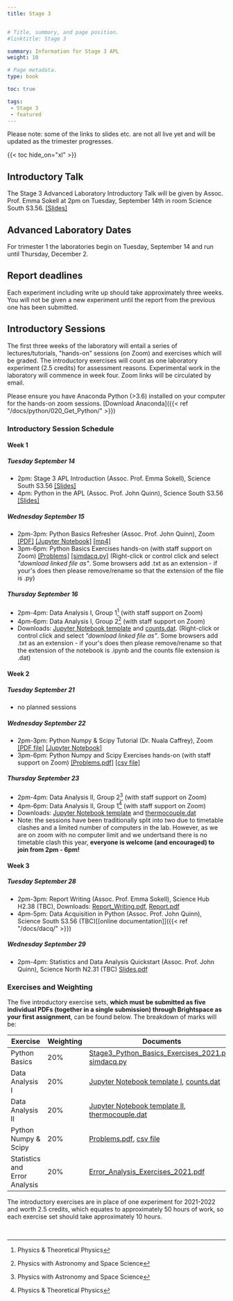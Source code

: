 ```yaml
---
title: Stage 3


# Title, summary, and page position.
#linktitle: Stage 3

summary: Information for Stage 3 APL
weight: 10

# Page metadata.
type: book

toc: true

tags:
 - Stage 3
 - featured
---
```


Please note: some of the links to slides etc. are not all live yet and will be updated as the trimester progresses.

{{< toc hide_on="xl" >}}

## Introductory Talk

The Stage 3 Advanced Laboratory Introductory Talk will be given by
Assoc. Prof. Emma Sokell at 2pm on Tuesday, September 14th in
room Science South S3.56. [[Slides]](https://veritas.ucd.ie/~apl/labs_master/docs/2021/S3Intro/Stage3_Lab_Intro2122.pdf)

## Advanced Laboratory Dates

For trimester 1 the laboratories begin on Tuesday, September 14 and
run until Thursday, December 2.

## Report deadlines
Each experiment including write up should take approximately three weeks.
You will not be given a new experiment until the report from the previous one has been submitted.


## Introductory Sessions

The first three weeks of the laboratory will entail a series of
lectures/tutorials, "hands-on" sessions (on Zoom) and exercises which
will be graded. The introductory exercises will count as one
laboratory experiment (2.5 credits) for assessment reasons.
Experimental work in
the laboratory will commence in week four.  Zoom links will be
circulated by email.

Please ensure you have Anaconda Python (>3.6) installed on your computer
for the hands-on zoom sessions. [Download Anaconda]({{< ref "/docs/python/020_Get_Python/" >}})

### Introductory Session Schedule

#### Week 1
##### Tuesday September 14
 * 2pm: Stage 3 APL Introduction (Assoc. Prof. Emma Sokell), Science South S3.56 [[Slides]](https://veritas.ucd.ie/~apl/labs_master/docs/2021/S3Intro/Stage3_Lab_Intro2122.pdf)
 * 4pm: Python in the APL (Assoc. Prof. John Quinn), Science South S3.56  [[Slides]](https://veritas.ucd.ie/~apl/labs_master/docs/2021/S3Intro/Stage3_Python_Intro_2021.pdf)
 <!--[[mp4]](https://media.heanet.ie/page/70b8f04df9784da18d1fe348800b7836)-->

##### Wednesday September 15
 * 2pm-3pm: Python Basics Refresher (Assoc. Prof. John Quinn), Zoom [[PDF]](https://veritas.ucd.ie/~apl/labs_master/docs/2021/S3Intro/Basic_Python_Refresher_2021.pdf) [[Jupyter Notebook]](https://veritas.ucd.ie/~apl/labs_master/docs/2021/S3Intro/Basic_Python_Refresher_2021.ipynb) [[mp4]](https://media.heanet.ie/page/8ff59ee180d14c23a24790ff1bcf01a2)
 * 3pm-6pm: Python Basics Exercises hands-on (with staff support on Zoom) [[Problems]](https://veritas.ucd.ie/~apl/labs_master/docs/2021/S3Intro/Stage3_Python_Basics_Exercises_2021.pdf) [[simdacq.py]](https://veritas.ucd.ie/~apl/labs_master/docs/2021/S3Intro/simdacq.py) (Right-click or control click and select *"download linked file as"*. Some browsers add .txt as an extension - if your's does then please remove/rename so that the extension of the file is .py)


##### Thursday September 16
 * 2pm-4pm: Data Analysis I, Group 1[^1] (with staff support on Zoom)
 * 4pm-6pm: Data Analysis I, Group 2[^2] (with staff support on Zoom)
 * Downloads: [Jupyter Notebook template](https://veritas.ucd.ie/~apl/labs_master/docs/2021/S3Intro/AdvLabDataWeek1-Sept2021.ipynb)
 and [counts.dat](https://veritas.ucd.ie/~apl/labs_master/docs/2021/S3Intro/counts.dat). (Right-click or control click and select *"download linked file as"*. Some browsers add .txt as an extension - if your's does then please remove/rename so that the extension of the notebook is .ipynb and the counts file extension is .dat)

#### Week 2

##### Tuesday September 21

* no planned sessions


##### Wednesday September 22
 * 2pm-3pm: Python Numpy & Scipy Tutorial (Dr. Nuala Caffrey), Zoom [[PDF file]](https://veritas.ucd.ie/~apl/labs_master/docs/2021/S3Intro/Scipy/Combined_NumPy_SciPy_Lecture.pdf) [[Jupyter Notebook]](https://veritas.ucd.ie/~apl/labs_master/docs/2021/S3Intro/Scipy/Combined_NumPy_SciPy_Lecture.ipynb) 
 * 3pm-6pm: Python Numpy and Scipy  Exercises hands-on (with staff support on Zoom) [[Problems.pdf]](https://veritas.ucd.ie/~apl/labs_master/docs/2021/S3Intro/Scipy/NumPy_SciPy_Exercises.pdf) [[csv file]](https://veritas.ucd.ie/~apl/labs_master/docs/2021/S3Intro/Scipy/WindGeneration_24.Jul.2021.00.00_22.Aug.2021.23.59.csv)



##### Thursday September 23 
 * 2pm-4pm: Data Analysis II, Group 2[^2] (with staff support on Zoom)
 * 4pm-6pm: Data Analysis II, Group 1[^1] (with staff support on Zoom)
  * Downloads: [Jupyter Notebook template](https://veritas.ucd.ie/~apl/labs_master/docs/2021/S3Intro/AdvLabDataWeek2-Sept2021.ipynb) and [thermocouple.dat](https://veritas.ucd.ie/~apl/labs_master/docs/2021/S3Intro/thermocouple.dat)
  * Note: the sessions have been traditionally split into two due to timetable clashes and a limited number of computers in the lab. However, as we are on zoom with no computer limit and we undertsand there is no timetable clash this year, **everyone is welcome (and encouraged) to join from 2pm - 6pm!** 

[^1]: Physics & Theoretical Physics
[^2]: Physics with Astronomy and Space Science


#### Week 3

##### Tuesday September 28
 * 2pm-3pm: Report Writing (Assoc. Prof. Emma Sokell), Science Hub H2.38 (TBC),  Downloads: [Report_Writing.pdf](https://veritas.ucd.ie/~apl/labs_master/docs/2021/Report_and_Plagiarism/Manual.pdf), [Report.pdf](https://veritas.ucd.ie/~apl/labs_master/docs/2021/Report_and_Plagiarism/Report.pdf)
 * 4pm-5pm: Data Acquisition in Python (Assoc. Prof. John Quinn), Science South S3.56 (TBC)[[online documentation]]({{< ref "/docs/dacq/" >}})

##### Wednesday September 29
 * 2pm-4pm: Statistics and Data Analysis Quickstart (Assoc. Prof. John Quinn), Science North N2.31 (TBC) [Slides.pdf](https://veritas.ucd.ie/~apl/labs_master/docs/2021/S3Intro/Error_and_Data_Analysis_2021.pdf)



### Exercises and Weighting

The five introductory exercise sets, **which must be submitted as five individual PDFs (together in a single submission) through Brightspace as your first assignment**, can be found below. The breakdown of marks will be:

|Exercise | Weighting| Documents |
|---------|----------|-----------|
| Python Basics | 20%      | [Stage3_Python_Basics_Exercises_2021.pdf](https://veritas.ucd.ie/~apl/labs_master/docs/2021/S3Intro/Stage3_Python_Basics_Exercises_2021.pdf), [simdacq.py](https://veritas.ucd.ie/~apl/labs_master/docs/2021/S3Intro/simdacq.py)|
| Data Analysis I | 20% | [Jupyter Notebook template I](https://veritas.ucd.ie/~apl/labs_master/docs/2021/S3Intro/AdvLabDataWeek1-Sept2021.ipynb), [counts.dat](https://veritas.ucd.ie/~apl/labs_master/docs/2021/S3Intro/counts.dat) |
| Data Analysis II | 20% |  [Jupyter Notebook template II](https://veritas.ucd.ie/~apl/labs_master/docs/2021/S3Intro/AdvLabDataWeek2-Sept2021.ipynb), [thermocouple.dat](https://veritas.ucd.ie/~apl/labs_master/docs/2021/S3Intro/thermocouple.dat) |
| Python Numpy & Scipy | 20%      | [Problems.pdf](https://veritas.ucd.ie/~apl/labs_master/docs/2021/S3Intro/Scipy/NumPy_SciPy_Exercises.pdf), [csv file](https://veritas.ucd.ie/~apl/labs_master/docs/2021/S3Intro/Scipy/WindGeneration_24.Jul.2021.00.00_22.Aug.2021.23.59.csv)
| Statistics and Error Analysis | 20%| [Error_Analysis_Exercises_2021.pdf](https://veritas.ucd.ie/~apl/labs_master/docs/2021/S3Intro/Error_Analysis_Exercises_2021.pdf) |

The introductory exercises are in place of one experiment for 2021-2022 and worth 2.5 credits, which equates to approximately 50 hours of work, so each exercise set should take approximately 10 hours. 

<br/>


